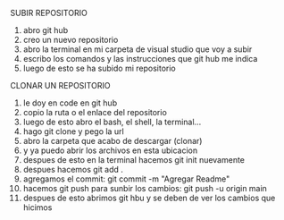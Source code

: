 SUBIR REPOSITORIO
1. abro git hub
2. creo un nuevo repositorio
3. abro la terminal en mi carpeta de visual studio que voy a subir
4. escribo los comandos y las instrucciones que git hub me indica
5. luego de esto se ha subido mi repositorio

CLONAR UN REPOSITORIO
1. le doy en code en git hub
2. copio la ruta o el enlace del repositorio
3. luego de esto abro el bash, el shell, la terminal...
4. hago git clone y pego la url
5. abro la carpeta que acabo de descargar (clonar)
6. y ya puedo abrir los archivos en esta ubicacion
7. despues de esto en la terminal hacemos git init nuevamente
8. despues hacemos git add .
9. agregamos el commit: git commit -m "Agregar Readme"
10. hacemos git push para sunbir los cambios:  git push -u origin main
11. despues de esto abrimos git hbu y se deben de ver los cambios que hicimos

